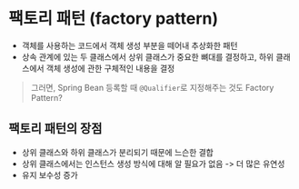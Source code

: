 # 팩토리 패턴 (factory pattern)

- 객체를 사용하는 코드에서 객체 생성 부분을 떼어내 추상화한 패턴
- 상속 관계에 있는 두 클래스에서 상위 클래스가 중요한 뼈대를 결정하고, 하위 클래스에서 객체 생성에 관한 구체적인 내용을 결정

> 그러면, Spring Bean 등록할 때 `@Qualifier`로 지정해주는 것도 Factory Pattern?

## 팩토리 패턴의 장점
- 상위 클래스와 하위 클래스가 분리되기 때문에 느슨한 결합
- 상위 클래스에서는 인스턴스 생성 방식에 대해 알 필요가 없음 -> 더 많은 유연성
- 유지 보수성 증가